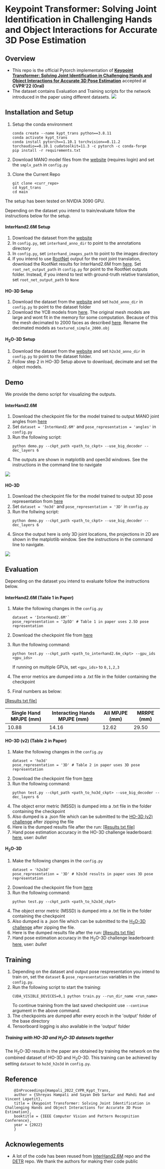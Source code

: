 # Keypoint Transformer: Solving Joint Identification in Challenging Hands and Object Interactions for Accurate 3D Pose Estimation

## Overview
* This repo is the official Pytorch implementation of [**Keypoint Transformer: Solving Joint Identification in
Challenging Hands and Object Interactions for Accurate 3D Pose Estimation**](https://arxiv.org/pdf/2104.14639.pdf) accepted
at **CVPR'22 (Oral)**
* The dataset contains Evaluation and Training scripts for the network introduced in the paper using different datasets.
![](teaser.png)


## Installation and Setup

1. Setup the conda environment 
    ```
    conda create --name kypt_trans python==3.8.11
    conda activate kypt_trans
    conda install pytorch==1.10.1 torchvision==0.11.2 torchaudio==0.10.1 cudatoolkit=11.3 -c pytorch -c conda-forge
    pip install -r requirements.txt
    ```
    
2. Download MANO model files from the [website](https://mano.is.tue.mpg.de/) 
(requires login) and set the `smplx_path` in `config.py`

3. Clone the Current Repo
    ```
   git clone <curr_repo>
   cd kypt_trans
   cd main
    ``` 
    
The setup has been tested on NVIDIA 3090 GPU.

Depending on the dataset you intend to train/evaluate follow the instructions below for the setup.
#### InterHand2.6M Setup
1. Download the dataset from the [website](https://mks0601.github.io/InterHand2.6M/)
2. In `config.py`, set `interhand_anno_dir` to point to the annotations directory
3. In `config.py`, set `interhand_images_path` to point to the images directory
4. If you intend to use [RootNet](https://github.com/mks0601/3DMPPE_ROOTNET_RELEASE) output for the 
root joint translation, download the RootNet results for InterHand2.6M from [here](https://github.com/facebookresearch/InterHand2.6M#results). 
Set `root_net_output_path` in `config.py` for point to the RootNet outputs folder. 
Instead, if you intend to test with ground-truth relative translation, set `root_net_output_path` to `None`

#### HO-3D Setup
1. Download the dataset from the [website](https://www.tugraz.at/institute/icg/research/team-lepetit/research-projects/hand-object-3d-pose-annotation/)
and set `ho3d_anno_dir` in `config.py` to point to the dataset folder
2. Download the YCB models from [here](https://github.com/shreyashampali/ho3d?#basic-setup). The original mesh models are large and wont fit in the memory
for some computation. Because of this the mesh decimated to 2000 faces as described [here](https://github.com/hassony2/handobjectconsist/issues/14#issuecomment-713606479). Rename the
decimated models as `textured_simple_2000.obj`


#### H<sub>2</sub>O-3D Setup
1. Download the dataset from the [website](https://www.tugraz.at/index.php?id=57823)
and set `h2o3d_anno_dir` in `config.py` to point to the dataset folder.
2. Follow step 2 in HO-3D Setup above to download, decimate and set the object models.

## Demo
We provide the demo script for visualizing the outputs.
#### InterHand2.6M
1. Download the checkpoint file for the model trained to output MANO joint angles from [here](https://1drv.ms/u/s!AsG9HA3ULXQRgskO89bIy8j3h-HTXQ?e=J6FHVu)
2. Set `dataset = 'InterHand2.6M'` and `pose_representation = 'angles'` in `config.py`
3. Run the following script:
    ```
    python demo.py --ckpt_path <path_to_ckpt> --use_big_decoder --dec_layers 6
    ```
4. The outputs are shown in matplotlib and open3d windows. See the instructions in the command line to navigate

![](demo1.png)

#### HO-3D
1. Download the checkpoint file for the model trained to output 3D pose representation from [here](https://1drv.ms/u/s!AsG9HA3ULXQRgskPefU5ZyiGvgWEVw?e=h1yiNM)
2. Set `dataset = 'ho3d'` and `pose_representation = '3D'` in `config.py`
3. Run the follwing script:
    ```
    python demo.py --ckpt_path <path_to_ckpt> --use_big_decoder --dec_layers 6
    ```
4. Since the output here is only 3D joint locations, the projections in 2D are shown in the matplotlib window. See the instructions in
the command line to navigate.

![](demo2.png)

## Evaluation
Depending on the dataset you intend to evaluate follow the instructions below.

#### InterHand2.6M (Table 1 in Paper)
1. Make the following changes in the `config.py` 
    ```
    dataset = 'InterHand2.6M'`
    pose_representation = '2p5D' # Table 1 in paper uses 2.5D pose representation
    ``` 
2. Download the checkpoint file from [here](https://1drv.ms/u/s!AsG9HA3ULXQRgsh38J5YoCaV76hICw?e=fP5jaJ)
3. Run the following command:
    ```
    python test.py --ckpt_path <path_to_interhand2.6m_ckpt> --gpu_ids <gpu_ids>
    ```
    If running on multiple GPUs, set `<gpu_ids>` to `0,1,2,3` 
4. The error metrics are dumped into a .txt file in the folder containing the checkpoint

5. Final numbers as below:

[[Results txt file]](https://1drv.ms/t/s!AsG9HA3ULXQRgskIIuhkNOf2rnnEzA?e=NabzE2)

| Single Hand MPJPE (mm) | Interacting Hands MPJPE (mm) | All MPJPE (mm) | MRRPE (mm) |
| ----------- | ----------- | ----------- | ----------- |
|    10.88    | 14.16       | 12.62 | 29.50 |

#### HO-3D (v2) (Table 2 in Paper)
1. Make the following changes in the `config.py` 
    ```
    dataset = 'ho3d'
    pose_representation = '3D' # Table 2 in paper uses 3D pose representation
    ``` 
2. Download the checkpoint file from [here](https://1drv.ms/u/s!AsG9HA3ULXQRgsh4PGfVgmiTiwhCpw?e=IZWSgM)
3. Run the following command:
    ```
    python test.py --ckpt_path <path_to_ho3d_ckpt> --use_big_decoder --dec_layers 6
    ```
4. The object error metric (MSSD) is dumped into a .txt file in the folder containing the checkpoint
5. Also dumped is a .json file which can be submitted to the [HO-3D (v2) challenge](https://codalab.lisn.upsaclay.fr/competitions/4318) after zipping the file
6. Here is the dumped results file after the run: [[Results txt file]](https://1drv.ms/t/s!AsG9HA3ULXQRgskKj_FxMhh-8Drk4g?e=9Ik6T7)
7. Hand pose estimation accuracy in the HO-3D challenge leaderboard: [here](https://codalab.lisn.upsaclay.fr/competitions/4318#results), user: *bullet*
 
 
#### H<sub>2</sub>O-3D
1. Make the following changes in the `config.py` 
    ```
    dataset = 'h2o3d'
    pose_representation = '3D' # h2o3d results in paper uses 3D pose representation
    ``` 
2. Download the checkpoint file from [here](https://1drv.ms/u/s!AsG9HA3ULXQRgsh5ecI_5qyeU_0MYg?e=Ipm2KV)
3. Run the following command:
    ```
    python test.py --ckpt_path <path_to_h2o3d_ckpt>
    ```
4. The object error metric (MSSD) is dumped into a .txt file in the folder containing the checkpoint
5. Also dumped is a .json file which can be submitted to the
 [H<sub>2</sub>O-3D challenge](https://codalab.lisn.upsaclay.fr/competitions/4897) after zipping the file.
6. Here is the dumped results file after the run: [[Results txt file]](https://1drv.ms/t/s!AsG9HA3ULXQRgskJjZ7F6n_m4dmaeA?e=5lvte5)
7. Hand pose estimation accuracy in the H<sub>2</sub>O-3D challenge leaderboard: [here](https://codalab.lisn.upsaclay.fr/competitions/4897#results), user: *bullet*
 
 
## Training
1. Depending on the dataset and output pose respresentation you intend to train on, set the `dataset` & `pose_representation` variables in 
the `config.py`.
2. Run the following script to start the training:
    ```
    CUDA_VISIBLE_DEVICES=0,1 python train.py --run_dir_name <run_name>
    ```
    To continue training from the last saved checkpoint use `--continue` argument in the above command.
3. The checkpoints are dumped after every ecoch in the 'output' folder of the base directory
4. Tensorboard logging is also available in the 'output' folder

##### Training with HO-3D and H<sub>2</sub>O-3D datasets together
The H<sub>2</sub>O-3D results in the paper are obtained by training the network on the combined dataset
of HO-3D and H<sub>2</sub>O-3D. This training can be achieved by setting `dataset` to
`ho3d_h2o3d` in `config.py`.


## Reference
    
        @InProceedings{Hampali_2022_CVPR_Kypt_Trans,  
        author = {Shreyas Hampali and Sayan Deb Sarkar and Mahdi Rad and Vincent Lepetit},  
        title = {Keypoint Transformer: Solving Joint Identification in Challenging Hands and Object Interactions for Accurate 3D Pose Estimation},  
        booktitle = {IEEE Computer Vision and Pattern Recognition Conference},  
        year = {2022}  
        }  
        
## Acknowlegements
* A lot of the code has been reused from [InterHand2.6M](https://github.com/facebookresearch/InterHand2.6M) repo and the
[DETR](https://github.com/facebookresearch/detr) repo. We thank the authors for making their code public
    